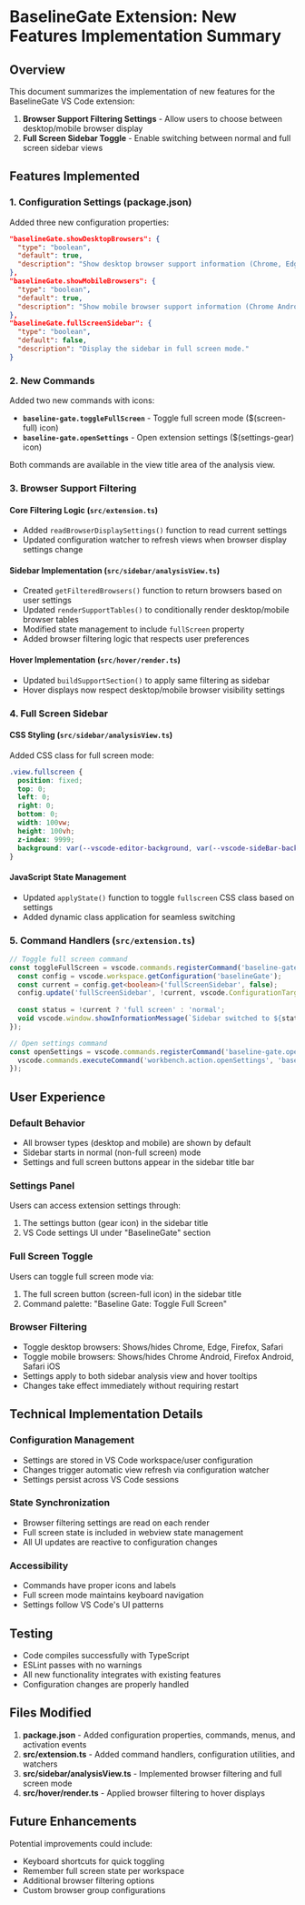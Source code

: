 # BaselineGate Extension: New Features Implementation Summary

## Overview
This document summarizes the implementation of new features for the BaselineGate VS Code extension:

1. **Browser Support Filtering Settings** - Allow users to choose between desktop/mobile browser display
2. **Full Screen Sidebar Toggle** - Enable switching between normal and full screen sidebar views

## Features Implemented

### 1. Configuration Settings (package.json)

Added three new configuration properties:

```json
"baselineGate.showDesktopBrowsers": {
  "type": "boolean",
  "default": true,
  "description": "Show desktop browser support information (Chrome, Edge, Firefox, Safari)."
},
"baselineGate.showMobileBrowsers": {
  "type": "boolean", 
  "default": true,
  "description": "Show mobile browser support information (Chrome Android, Firefox Android, Safari iOS)."
},
"baselineGate.fullScreenSidebar": {
  "type": "boolean",
  "default": false,
  "description": "Display the sidebar in full screen mode."
}
```

### 2. New Commands

Added two new commands with icons:

- **`baseline-gate.toggleFullScreen`** - Toggle full screen mode ($(screen-full) icon)
- **`baseline-gate.openSettings`** - Open extension settings ($(settings-gear) icon)

Both commands are available in the view title area of the analysis view.

### 3. Browser Support Filtering

#### Core Filtering Logic (`src/extension.ts`)
- Added `readBrowserDisplaySettings()` function to read current settings
- Updated configuration watcher to refresh views when browser display settings change

#### Sidebar Implementation (`src/sidebar/analysisView.ts`)
- Created `getFilteredBrowsers()` function to return browsers based on user settings
- Updated `renderSupportTables()` to conditionally render desktop/mobile browser tables
- Modified state management to include `fullScreen` property
- Added browser filtering logic that respects user preferences

#### Hover Implementation (`src/hover/render.ts`)
- Updated `buildSupportSection()` to apply same filtering as sidebar
- Hover displays now respect desktop/mobile browser visibility settings

### 4. Full Screen Sidebar

#### CSS Styling (`src/sidebar/analysisView.ts`)
Added CSS class for full screen mode:
```css
.view.fullscreen {
  position: fixed;
  top: 0;
  left: 0;
  right: 0;
  bottom: 0;
  width: 100vw;
  height: 100vh;
  z-index: 9999;
  background: var(--vscode-editor-background, var(--vscode-sideBar-background));
}
```

#### JavaScript State Management
- Updated `applyState()` function to toggle `fullscreen` CSS class based on settings
- Added dynamic class application for seamless switching

### 5. Command Handlers (`src/extension.ts`)

```typescript
// Toggle full screen command
const toggleFullScreen = vscode.commands.registerCommand('baseline-gate.toggleFullScreen', () => {
  const config = vscode.workspace.getConfiguration('baselineGate');
  const current = config.get<boolean>('fullScreenSidebar', false);
  config.update('fullScreenSidebar', !current, vscode.ConfigurationTarget.Global);
  
  const status = !current ? 'full screen' : 'normal';
  void vscode.window.showInformationMessage(`Sidebar switched to ${status} mode.`);
});

// Open settings command  
const openSettings = vscode.commands.registerCommand('baseline-gate.openSettings', () => {
  vscode.commands.executeCommand('workbench.action.openSettings', 'baselineGate');
});
```

## User Experience

### Default Behavior
- All browser types (desktop and mobile) are shown by default
- Sidebar starts in normal (non-full screen) mode
- Settings and full screen buttons appear in the sidebar title bar

### Settings Panel
Users can access extension settings through:
1. The settings button (gear icon) in the sidebar title
2. VS Code settings UI under "BaselineGate" section

### Full Screen Toggle
Users can toggle full screen mode via:
1. The full screen button (screen-full icon) in the sidebar title
2. Command palette: "Baseline Gate: Toggle Full Screen"

### Browser Filtering
- Toggle desktop browsers: Shows/hides Chrome, Edge, Firefox, Safari
- Toggle mobile browsers: Shows/hides Chrome Android, Firefox Android, Safari iOS
- Settings apply to both sidebar analysis view and hover tooltips
- Changes take effect immediately without requiring restart

## Technical Implementation Details

### Configuration Management
- Settings are stored in VS Code workspace/user configuration
- Changes trigger automatic view refresh via configuration watcher
- Settings persist across VS Code sessions

### State Synchronization
- Browser filtering settings are read on each render
- Full screen state is included in webview state management
- All UI updates are reactive to configuration changes

### Accessibility
- Commands have proper icons and labels
- Full screen mode maintains keyboard navigation
- Settings follow VS Code's UI patterns

## Testing
- Code compiles successfully with TypeScript
- ESLint passes with no warnings
- All new functionality integrates with existing features
- Configuration changes are properly handled

## Files Modified

1. **package.json** - Added configuration properties, commands, menus, and activation events
2. **src/extension.ts** - Added command handlers, configuration utilities, and watchers  
3. **src/sidebar/analysisView.ts** - Implemented browser filtering and full screen mode
4. **src/hover/render.ts** - Applied browser filtering to hover displays

## Future Enhancements

Potential improvements could include:
- Keyboard shortcuts for quick toggling
- Remember full screen state per workspace
- Additional browser filtering options
- Custom browser group configurations